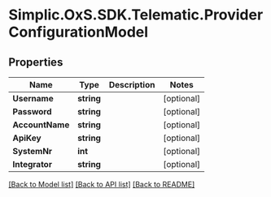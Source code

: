 # Simplic.OxS.SDK.Telematic.ProviderConfigurationModel

## Properties

Name | Type | Description | Notes
------------ | ------------- | ------------- | -------------
**Username** | **string** |  | [optional] 
**Password** | **string** |  | [optional] 
**AccountName** | **string** |  | [optional] 
**ApiKey** | **string** |  | [optional] 
**SystemNr** | **int** |  | [optional] 
**Integrator** | **string** |  | [optional] 

[[Back to Model list]](../README.md#documentation-for-models) [[Back to API list]](../README.md#documentation-for-api-endpoints) [[Back to README]](../README.md)

